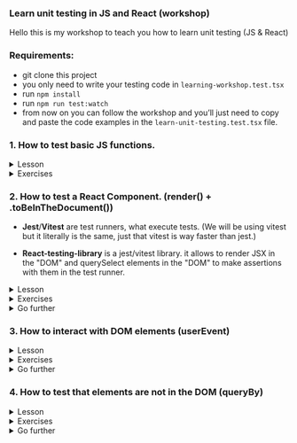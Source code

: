 ### Learn unit testing in JS and React (workshop)

Hello this is my workshop to teach you how to learn unit testing (JS & React)

### Requirements:

- git clone this project
- you only need to write your testing code in `learning-workshop.test.tsx`
- run `npm install`
- run `npm run test:watch`
- from now on you can follow the workshop and you’ll just need to copy and paste the code examples in the `learn-unit-testing.test.tsx` file.

### 1. How to test basic JS functions.

<details>
<summary>Lesson</summary>

```tsx
// add() is the function we want to test
function add(a: number, b: number) {
  return a + b
}

test('should return the sum of the two numbers provided', () => {
  /*
  If I read it literally it means:
  the return of add when I provide 5 and 3 as arguments is 8
  */
  expect(add(5, 3)).toBe(8)

  /*
  expect() takes an argument and compares it to an input with the next method (that's called a matcher).
  You have the list of all matchers there (don't learn all of these, .toBe() is enough): https://jestjs.io/docs/expect#methods
  we choose .toBe() because we want to compare primitives: add() returns a number
  */

  // Try to replace 8 by 10 to cause an error and see what happens.

  // So this is testing, you just test that your function works the way you want and freeze it so that, if there is a change, nothing breaks.
})

test('should not return the substraction of the two numbers provided', () => {
  /*
  Here we are asserting that add(10, 10) ≠ 0
  because what if a new developer refactors the function and mistakenly returns `a - b` in add():
  function add(a: number, b: number) {
    return a - b
  }
  */
  expect(add(10, 10)).not.toBe(0)

  /*
  If you want to know what is .not before the matchers, you can check out https://jestjs.io/docs/expect#not
  But this is simply the way of comparing the opposite of the matchers in Jest.
  */
})
```

</details>

<details>
<summary>Exercises</summary>

1. Substraction function

```tsx
// UPDATE ME
function substract() {}

test('should return the substraction of the two numbers provided', () => {
  // expect(substract()) ???
})

test('should not return the addition of the two numbers provided', () => {
  // expect(substract()) ???
})
```

2. Multiplication function

```tsx
// UPDATE ME
function multiply() {
  return
}

test('should return the multiplication of the two numbers provided' () => {
  // expect(multiply()) ???
})

test('should not return the addition of the two numbers provided', () => {
  // expect(multiply()) ???
})
```

</details>

### 2. How to test a React Component. (render() + .toBeInTheDocument())

- **Jest**/**Vitest** are test runners, what execute tests. (We will be using vitest but it literally is the same, just that vitest is way faster than jest.)

- **React-testing-library** is a jest/vitest library. it allows to render JSX in the "DOM" and querySelect elements in the "DOM" to make assertions with them in the test runner.

<details>
<summary>Lesson</summary>

1. Arrange your test with .render()

```tsx
import { render, screen } from '@utils/test/app-test-utils'

test('render HTML elements: a checkbox with a label', () => {
  /*
  We first need to render the component. And luckily, react-testing-library provides the API for us: render().
  the argument of render() is gonna be displayed in the DOM just like document.body.innerHTML
  any jsx can be rendered: HTML tags & React Components.
  */
  render(
    <div>
      <input type="checkbox" id="happy" className="my-checkbox-haha" />
      <label htmlFor="happy">Are you happy?</label>
    </div>
  )
  /*
  screen.debug is a method provided by react-testing-library to console.log everything that is currently in the DOM!
  you will see a checkbox with its label in the "DOM" and all of their attributes!
  */
  screen.debug()

  /*
  Now remove <input/> and <label/> from the render above
  Then add something in render() to display a <p/> with any text you want!
  */
})
```

2. Get elements with screen.getBy() and make assertions on them with .toBeInTheDocument()

```tsx
import { render, screen } from '@utils/test/app-test-utils'

function Header() {
  return (
    <header>
      <h1>Title of the header</h1>
      <p>Little description of my website</p>
    </header>
  )
}

test('should render <Header/> with the title and the description', () => {
  render(<Header />)

  /*
  screen is an API provided by react-testing-library to interract with what's inside the DOM
  .getByText() is a selector that works like querySelector() but allows you to search by text instead of class
  we can get the element by the class or the id but think of tests as if you're a real user.
  A real user would not care about the class but instead see if "Title of the header" appears in the screen.
  */
  const title = screen.getByText('Title of the header')

  // We want the element "Title of the header" to be in the DOM (document)
  expect(title).toBeInTheDocument()
  /*
  Jest/Vitest has built-in matchers (comparateurs) but because jest/vitest is initially used for testing basic JS functions
  @testing-library/jest-dom created matchers to work in jest/vitest, with the DOM
  Think of it like this: Jest is the language (like JS) and Testing-Library is the Framework/Library (like React)
  and one custom matcher provided by jest-dom is .toBeInTheDocument()
  you can see all of them here: https://github.com/testing-library/jest-dom/#table-of-contents
  if you want to check at
  https://jestjs.io/fr/docs/using-matchers
  https://vitest.dev/api/#expect
  *

  /*
  You don't need jest-dom to be honest because you can write it like this:
  expect(title).not.toBeNull()
  But this way of writing your test is less readable and thus less maintainable.


  Another example of a less readable assertion:
  expect(title.textContent).toBe("Title of the header")
  but look at this one: expect(title).toHaveTextContent("Title of the header"), it is more readable.
  */

  /* UNCOMMENT THE 2 LINES BELOW AND FIX ME ;) */
  // const description = screen.getByText("Big description of my website")
  // expect(description).not.toBeInTheDocument()
})
```

</details>

<details>
<summary>Exercises</summary>

1. Create an `<About/>` component and test it. The component will return these 3 elements :

- A title (with the text: "About me")
- A short message (with any text you want)
- A button (with the text: "Thank you")

2. Test that I can display any text content inside the `<Button/>` component

```tsx
import { render, screen } from '@utils/test/app-test-utils'

function Button({ children }: React.PropsWithChildren<React.ReactNode>) {
  return <button>{children}</button>
}

// Be careful, unit testing is not UI testing. You cannot assert that the component has a particular style.
test('should return a button and display any text I pass as a children', () => {
  // Make this assertion work by writing code above
  expect(button).toBeInTheDocument()

  // Assert that the button has the text content you have provided
})
```

3. Create a `<Title/>` component that will return an `<h1/>` with a default style and test that I can enter any text content inside `<Title/>`, as a children.

4. Test `<List/>` component and with this component I can pass an array as a props that will be displayed individually

```tsx
import { render, screen } from '@utils/test/app-test-utils'
import { faker } from '@faker-js/faker'

type Item = {
  id: string
  name: string
}

type ListProps = {
  items: Item[]
}

function List({ items }: ListProps) {
  return (
    <ul>
      {items.map((item) => (
        <li key={item.id}>{item.name}</li>
      ))}
    </ul>
  )
}

/*
This is a function that uses faker. It helps me create random data to avoid having raw data that will mislead other developers.
And also another benefit of generating random data is that it gives me confidence that my code will work with any data possible.
*/
function generateItem(): Item {
  return {
    id: faker.datatype.uuid(),
    name: faker.name.findName(),
  }
}

test('should return a list of items: the exact number of items and their names should be displayed', () => {
  const randomItems = [generateItem(), generateItem(), generateItem(), generateItem()]

  render(<List items={randomItems} />)

  // hint: in react-testing-library there is a selector just like querySelectorAll()
  // hint 2: li tags have roles so check .getByRole() selector
  // const allItemsInTheDOM = ???

  /*
  hint: it would be hard to know if exactly every item's name is displayed
  so I would just check if the DOM has the exact same number of items in the array
  check what is the type of itemsInTheDOM (object or array?)
  check if there is a matcher that can look at the number of elements in an array
  */
  expect(allItemsInTheDOM).

  /*
  in the return of <List/>, change items.map by items.slice(0,2).map
  and see notice that the test fails. Try to guess why!
  */

  /*
  Now that we're confident that <List/> returns the right number of items
  we need to make sure that <List/> displays the names of each item provided.
  hint: it would be difficult to check for every item so in this case I'd just check
  that the first item and the last item's rendered by <List/> contain the names provided by items array
  */
  // const firstItemName = ???
  /* here I'd just use allItemsInTheDOM and get the first element! */
  // expect().to

  // Do the same for last item.
})
```

</details>

<details>
<summary>Go further</summary>

- Testing-library urges us developers to code accessible applications. So to select a button element for example, you don't select it with .getByText() but rather with .`getByRole('button', {name: "text content of the button"})`. This has 2 benefits: your code is a11y friendly and you test as if you are a real user: you want the button that has the text : "text content of the button".
- For an input you want to get the element that has the label text. So you want to use `.getByLabelText()`.
- Testing-library provides you a list of selectors you have to use sorted by their priority order. [https://testing-library.com/docs/queries/about#priority](https://testing-library.com/docs/queries/about#priority)
- As you may have noticed in the 4th exercise, I use Faker.js to generate random data. I explain it in the exercise but you can check out [Faker.js website](https://fakerjs.dev/) to see the list of all the API the library provides.

</details>

### 3. How to interact with DOM elements (userEvent)

<details>
<summary>Lesson</summary>

```tsx
import { render, screen } from '@utils/test/app-test-utils'

type CheckboxProps = {
  label: string
}

function Checkbox({ label }: CheckboxProps) {
  return (
    <div>
      <input type="checkbox" id="my-checkbox" />
      <label htmlFor="my-checkbox">{label}</label>
    </div>
  )
}

test('should render a checkbox with any customised label', () => {
  // arrange everything to make this test pass

  /*
  use .getByLabelText() instead of .getByRole('checkbox') because think like a user.
  The user won't select any random checkbox, it will select the input (checkbox) that has the label text he wants.
  */
  expect(checkbox).toBeInTheDocument()

  /*
  // userEvent is another testing-library package that allows the test to interract with "DOM" elements
  // from the userEvent we want to click on something so we pass the element in the method .click()
  */
  // UNCOMMENT THE LINE BELOW
  // userEvent.click(checkbox)

  /*
  now that we have clicked on the checkbox, we need to make an assertion
  what do you think it will be?
  remember to check jest-dom matchers ;)
  */
  // expect(checkbox). ???
})

test('should render a checkbox with a default value of checked but still be able to toggle between checked/unchecked', () => {
  /*
  update <Checkbox/> to allow a default value to be passed so that I can start the checkbox as checked
  and also allow the user to toggle between checked/unchecked
  */
  // write the test
})
```

</details>

<details>
<summary>Exercises</summary>

1. Create a `<Button/>` component, and test that when the user clicks on the button, that the button is focused.

- Extra: Test that when the user hits `tab`, that the button is focused.

2. Create an `<Input/>` component that will return these 2 elements: `<input type="text"/>` and `<label>Email address</label>`. Test that you can write any email (use faker) inside the input and make an assertion on it. Hint: use `.getByLabelText()` instead of .getByRole(”textbox”) because think of it as a user: you want to get the input that has the label text “Email address”.

- Extra: I can now pass a defaultValue to `<Input/>` so cover this case.
- Extra 2: Write a second test and this time this will test that I can choose the type of the input (this will be a type number) and assert that it works: you can type a number and also test that I cannot enter any text in the input.
- Extra 3: Test that when I click on the label, that the input is focused.

3. Create a `<Form/>` component and test it. `<Form/>` will have these elements: input to enter the country, input to enter the age, radios between Mr. and Mrs. and a submit button.

</details>

<details>
<summary>Go further</summary>

- fireEvent exists but you just need to use userEvent: [https://kentcdodds.com/blog/common-mistakes-with-react-testing-library#not-using-testing-libraryuser-event](https://kentcdodds.com/blog/common-mistakes-with-react-testing-library#not-using-testing-libraryuser-event)
</details>

### 4. How to test that elements are not in the DOM (queryBy)

<details>
<summary>Lesson</summary>

```tsx
import * as React from 'react'
import { render, screen } from '@utils/test/app-test-utils'

type StatusType = 'unread' | 'playing' | 'played'

function Player() {
  const [status, setStatus] = React.useState<StatusType>('unread')
  return (
    <>
      <div>
        <button onClick={() => setStatus('playing')}>Play</button>
        <button onClick={() => setStatus('played')}>Done</button>
        <button onClick={() => setStatus('unread')}>Reset</button>
      </div>
      <div>
        {status === 'unread' ? <h1>Unread</h1> : null}
        {status === 'playing' ? <h1>Playing</h1> : null}
        {status === 'played' ? <h1>Played</h1> : null}
      </div>
    </>
  )
}

test('render Player and should show only "unread" text when first mounted', () => {
  render(<Player />)

  /*
  getByText throws an error if it cannot get the text that will cause the test fail and to not continuing.
  Instead what you want to do is use queryByText which will just return null if it cannot select the element and the test can keep on.
  */
  expect(screen.getByText('Playing')).not.toBeInTheDocument()

  /* UNCOMMENT THE LINE BELOW AND FIX ME */
  // const playedMessage = ???
  expect(playedMessage).not.toBeInTheDocument()

  // now check that "unread" is displayed
})
```

</details>

<details>
<summary>Exercises</summary>

1. Reuse `<Player/>` but write test for this one

```tsx
  test('render Player and when clicked on “Play” button, should now only show “Playing” text and not show the other 2 messages', () => {

  })
```

2. Reuse `<Player/>` but write test for this one

```tsx
  test('render Player and when clicked on “Done” button, should now only show “Played” text and not show the other 2 messages', () => {

  })
```

3. Reuse `<Player/>` but write test for this one

```tsx
  test('render Player and should only display the right messages when we click on each button', () => {
    // when I click on "Play"
    // this/these thing(s) should be in the DOM
    // this/these thing(s) should not be in the DOM

    // when I click on "Done"
    // this/these thing(s) should be in the DOM
    // this/these thing(s) should not be in the DOM

    // when I click on "Reset"
    // this/these thing(s) should be in the DOM
    // this/these thing(s) should not be in the DOM
  })
```

4. Render any random message and assert that any element like a button with the text "Say hi" is not displayed in the DOM

5. Render any random message and assert that any element like a label text with the content "Money money" is not displayed in the DOM

</details>

<details>
<summary>Go further</summary>

- We getBy to get an element that is in the DOM but we only use queryBy to test that an element is not in the DOM [https://kentcdodds.com/blog/common-mistakes-with-react-testing-library#using-query-variants-for-anything-except-checking-for-non-existence](https://kentcdodds.com/blog/common-mistakes-with-react-testing-library#using-query-variants-for-anything-except-checking-for-non-existence)
</details>
